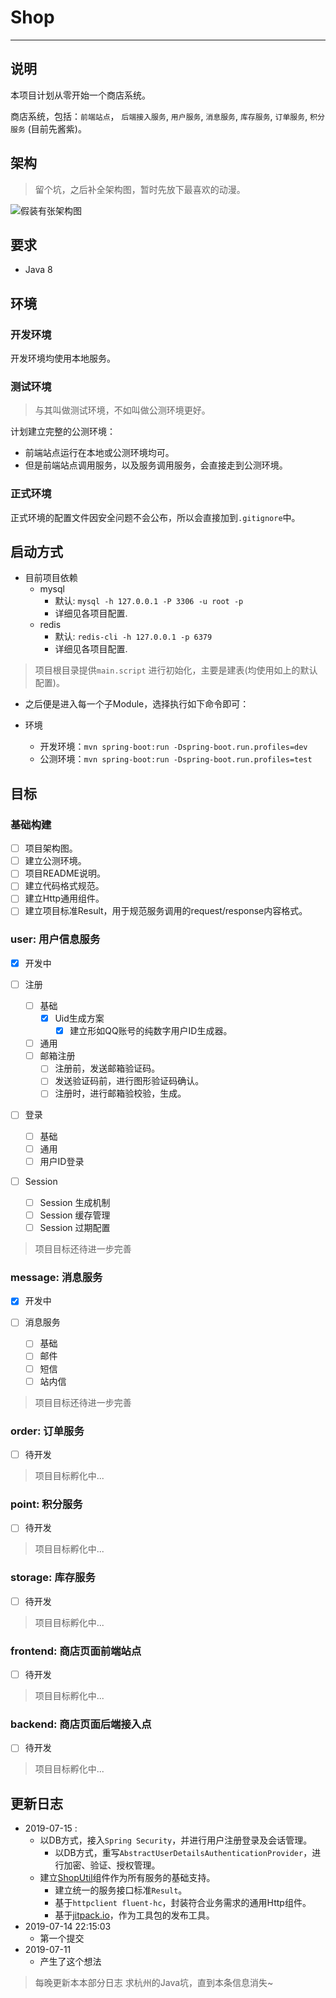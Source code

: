 # Shop

-------------------

## 说明

本项目计划从零开始一个商店系统。

商店系统，包括：`前端站点`， `后端接入服务`, `用户服务`, `消息服务`, `库存服务`, `订单服务`, `积分服务` (目前先酱紫)。

## 架构

> 留个坑，之后补全架构图，暂时先放下最喜欢的动漫。

![假装有张架构图](http://puqdcldzi.bkt.clouddn.com/master.png)

## 要求

- Java 8

## 环境

### 开发环境

开发环境均使用本地服务。

### 测试环境

> 与其叫做测试环境，不如叫做公测环境更好。

计划建立完整的公测环境：

- 前端站点运行在本地或公测环境均可。
- 但是前端站点调用服务，以及服务调用服务，会直接走到公测环境。

### 正式环境

正式环境的配置文件因安全问题不会公布，所以会直接加到`.gitignore`中。

## 启动方式

- 目前项目依赖
    - mysql
        - 默认: `mysql -h 127.0.0.1 -P 3306 -u root -p`
        - 详细见各项目配置.
    - redis
        - 默认: `redis-cli -h 127.0.0.1 -p 6379`
        - 详细见各项目配置.
        
> 项目根目录提供`main.script` 进行初始化，主要是建表(均使用如上的默认配置)。

- 之后便是进入每一个子Module，选择执行如下命令即可：

- 环境
    - 开发环境：`mvn spring-boot:run -Dspring-boot.run.profiles=dev`
    - 公测环境：`mvn spring-boot:run -Dspring-boot.run.profiles=test`

## 目标

### 基础构建

- [ ] 项目架构图。
- [ ] 建立公测环境。
- [ ] 项目README说明。
- [ ] 建立代码格式规范。
- [ ] 建立Http通用组件。
- [ ] 建立项目标准Result，用于规范服务调用的request/response内容格式。

### user: 用户信息服务

- [x] 开发中

- [ ] 注册
    - [ ] 基础
        - [x] Uid生成方案
            - [x] 建立形如QQ账号的纯数字用户ID生成器。
    - [ ] 通用
    - [ ] 邮箱注册
        - [ ] 注册前，发送邮箱验证码。
        - [ ] 发送验证码前，进行图形验证码确认。
        - [ ] 注册时，进行邮箱验校验，生成。
- [ ] 登录
    - [ ] 基础
    - [ ] 通用
    - [ ] 用户ID登录
- [ ] Session
    - [ ] Session 生成机制
    - [ ] Session 缓存管理
    - [ ] Session 过期配置

> 项目目标还待进一步完善

### message: 消息服务

- [x] 开发中

- [ ] 消息服务
    - [ ] 基础
    - [ ] 邮件
    - [ ] 短信
    - [ ] 站内信

> 项目目标还待进一步完善

### order: 订单服务

- [ ] 待开发

> 项目目标孵化中...

### point: 积分服务

- [ ] 待开发

> 项目目标孵化中...

### storage: 库存服务

- [ ] 待开发

> 项目目标孵化中...

### frontend: 商店页面前端站点

- [ ] 待开发

> 项目目标孵化中...

### backend: 商店页面后端接入点

- [ ] 待开发

> 项目目标孵化中...

## 更新日志

- 2019-07-15 : 
    - 以DB方式，接入`Spring Security`，并进行用户注册登录及会话管理。
        - 以DB方式，重写`AbstractUserDetailsAuthenticationProvider`，进行加密、验证、授权管理。
    - 建立[ShopUtil](https://github.com/fanhehe/ShopUtil)组件作为所有服务的基础支持。
        - 建立统一的服务接口标准`Result`。
        - 基于`httpclient fluent-hc`，封装符合业务需求的通用Http组件。
        - 基于[jitpack.io](https://jitpack.io/)，作为工具包的发布工具。
- 2019-07-14 22:15:03
    - 第一个提交
- 2019-07-11 
    - 产生了这个想法

> 每晚更新本本部分日志
> 求杭州的Java坑，直到本条信息消失~
